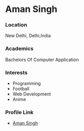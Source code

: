 
# Aman Singh

### Location

New Delhi, Delhi,India

### Academics

Bachelors Of Computer Application

### Interests

- Programming
- Football
- Web Development
- Anime

### Profile Link

- [Aman Singh](https://github.com/Aman1919)

